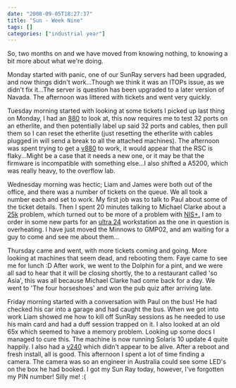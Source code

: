 ```yaml
---
date: "2008-09-05T18:27:37"
title: "Sun - Week Nine"
tags: []
categories: ["industrial year"]
---
```


So, two months on and we have moved from knowing nothing, to knowing a bit more about what we're doing.
<!--more-->
Monday started with panic, one of our SunRay servers had been upgraded, and now things didn't work...Though we think it was an ITOPs issue, as we didn't fix it...The server is question has been upgraded to a later version of Navada.
The afternoon was littered with tickets and went very quickly.

Tuesday morning started with looking at some tickets I picked up last thing on Monday, I had an [880][1] to look at, this now requires me to test 32 ports on an etherlite, and then potentially label up said 32 ports and cables, then pull them so I can reset the etherlite (just resetting the etherlite with cables plugged in will send a break to all the attached machines).
The afternoon was spent trying to get a [v880][2] to work, it would appear that the RSC is flaky...Might be a case that it needs a new one, or it may be that the firmware is incompatible with something else...I also shifted a A5200, which was really heavy, to the overflow lab.

Wednesday morning was hectic; Liam and James were both out of the office, and there was a number of tickets on the queue. We all took a number each and set to work. My first job was to talk to Paul about some of the ticket details. Then I spent 20 minutes talking to Michael Clarke about a [25k][3] problem, which turned out to be more of a problem with [NIS+.][4] I am to order in some new parts for an [ultra 24][5] workstation as the one in question is overheating. I have just moved the Minnows to GMP02, and am waiting for a guy to come and see me about them...

Thursday came and went, with more tickets coming and going. More looking at machines that seem dead, and rebooting them.
Faye came to see me for lunch :D
After work, we went to the Dolphin for a pint, and we were all sad to hear that it will be closing shortly, the to a restaurant called 'so Asia', this was all because Michael Clarke had come back for a day. We went to 'The four horseshoes' and won the pub quiz after arriving late.

Friday morning started with a conversation with Paul on the bus! He had checked his car into a garage and had caught the bus. When we got into work Liam showed me how to kill off SunRay sessions as he needed to use his main card and had a duff session trapped on it.
I also looked at an old 65x which seemed to have a memory problem. Looking up some docs I managed to cure this. The machine is now running Solaris 10 update 4 quite happily. I also had a [v240][6] which didn't appear to be alive. After a reboot and fresh install, all is good.
This afternoon I spent a lot of time finding a camera. The camera was so an engineer in Australia could see some LED's on the box he had booked.
I got my Sun Ray today, however, I've forgotten my PIN number! Silly me! :(

  [1]: http://www.sun.com/servers/midrange/v880/
  [2]: http://www.sun.com/servers/midrange/v880/
  [3]: http://www.sun.com/servers/highend/sunfire_e25k/index.xml
  [4]: http://en.wikipedia.org/wiki/NIS%2B
  [5]: http://www.sun.com/desktop/workstation/ultra24/
  [6]: http://www.sun.com/servers/entry/v240/
